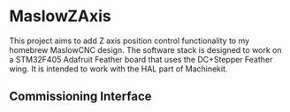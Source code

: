 # MaslowZAxis
This project aims to add Z axis position control functionality to my homebrew MaslowCNC design. The software stack is designed to work on a STM32F405 Adafruit Feather board that uses the DC+Stepper Feather wing. It is intended to work with the HAL part of Machinekit.

## Commissioning Interface

